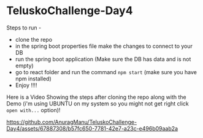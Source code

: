 # TeluskoChallenge-Day4

Steps to run - 
* clone the repo
* in the spring boot properties file make the changes to connect to your DB 
* run the spring boot application (Make sure the DB has data and is not empty)
* go to react folder and run the command `npm start` (make sure you have npm installed)
* Enjoy !!!!


Here is a Video Showing the steps after cloning the repo along with the Demo (i'm using UBUNTU on my system so you might not get right click `open with...` option)!



https://github.com/AnuragManu/TeluskoChallenge-Day4/assets/67887308/b57fc650-7781-42e7-a23c-e496b09aab2a

